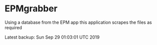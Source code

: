 # EPMgrabber
Using a database from the EPM app this application scrapes the files as required


Latest backup: Sun Sep 29 01:03:01 UTC 2019
